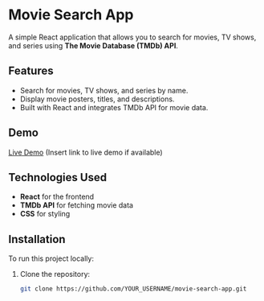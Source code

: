 # Movie Search App

A simple React application that allows you to search for movies, TV shows, and series using **The Movie Database (TMDb) API**.

## Features

- Search for movies, TV shows, and series by name.
- Display movie posters, titles, and descriptions.
- Built with React and integrates TMDb API for movie data.

## Demo

[Live Demo](#) (Insert link to live demo if available)

## Technologies Used

- **React** for the frontend
- **TMDb API** for fetching movie data
- **CSS** for styling

## Installation

To run this project locally:

1. Clone the repository:
   ```bash
   git clone https://github.com/YOUR_USERNAME/movie-search-app.git
